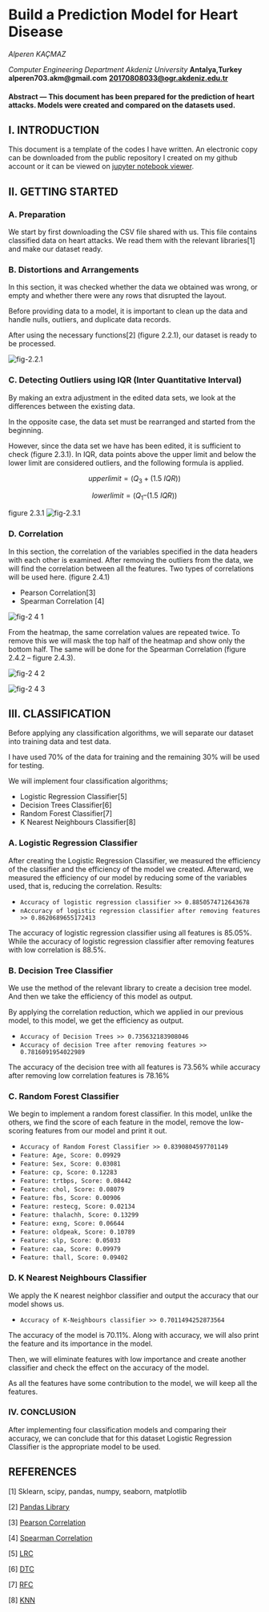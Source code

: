 # Build a Prediction Model for Heart Disease

_Alperen KAÇMAZ_

_Computer Engineering Department_
_Akdeniz University_
**Antalya,Turkey**
__alperen703.akm@gmail.com__
**20170808033@ogr.akdeniz.edu.tr**

#### **Abstract — This document has been prepared for the prediction of heart attacks. Models were created and compared on the datasets used.**

## I. INTRODUCTION

This document is a template of the codes I have written. An electronic copy can be downloaded from the public repository I created on my github account or it can be viewed on [jupyter notebook viewer](https://nbviewer.org/github/MrKacmaz/Data-Mining/blob/master/main.ipynb).

## II. GETTING STARTED

### A. Preparation

We start by first downloading the CSV file shared with us. This file contains classified data on heart attacks. We read them with the relevant libraries[1] and make our dataset ready.

### B. Distortions and Arrangements

In this section, it was checked whether the data we obtained was wrong, or empty and whether there were any rows that disrupted the layout.

Before providing data to a model, it is important to clean up the data and handle nulls, outliers, and duplicate data records.

After using the necessary functions[2] (figure 2.2.1), our dataset is ready to be processed.

![fig-2.2.1](https://user-images.githubusercontent.com/57367737/166969587-e918d118-adeb-43b1-b545-7f9d896d92ec.png)

### C. Detecting Outliers using IQR (Inter Quantitative Interval)

By making an extra adjustment in the edited data sets, we look at the differences between the existing data.

In the opposite case, the data set must be rearranged and started from the beginning.

However, since the data set we have has been edited, it is sufficient to check (figure 2.3.1). In IQR, data points above the upper limit and below the lower limit are considered outliers, and the following formula is applied.

$$upper limit = (Q_3 + (1.5 \ IQR))$$

$$lower limit = (Q_1 – (1.5 \ IQR))$$

figure 2.3.1
![fig-2.3.1](https://user-images.githubusercontent.com/57367737/166969703-8c5dea97-71dc-4ab5-8b1b-5ed4a892996b.png)

### D. Correlation

In this section, the correlation of the variables specified in the data headers with each other is examined. After removing the outliers from the data, we will find the correlation between all the features. Two types of correlations will be used here. (figure 2.4.1)

- Pearson Correlation[3]
- Spearman Correlation [4]

![fig-2 4 1](https://user-images.githubusercontent.com/57367737/166969803-b8743309-393c-4102-aff2-e099b74ef90d.png)

From the heatmap, the same correlation values are repeated twice. To remove this we will mask the top half of the heatmap and show only the bottom half. The same will be done for the Spearman Correlation (figure 2.4.2 – figure 2.4.3).

![fig-2 4 2](https://user-images.githubusercontent.com/57367737/166969872-9fd419c0-8368-412f-af1a-cc4ea68af0df.png)

![fig-2 4 3](https://user-images.githubusercontent.com/57367737/166969928-19d2c3c5-19e5-4773-b3b0-3fe710bcfe20.png)

## III. CLASSIFICATION

Before applying any classification algorithms, we will separate our dataset into training data and test data.

I have used 70% of the data for training and the remaining 30% will be used for testing.

We will implement four classification algorithms;

- Logistic Regression Classifier[5]
- Decision Trees Classifier[6]
- Random Forest Classifier[7]
- K Nearest Neighbours Classifier[8]

### A. Logistic Regression Classifier

After creating the Logistic Regression Classifier, we measured the efficiency of the classifier and the efficiency of the model we created. Afterward, we measured the efficiency of our model by reducing some of the variables used, that is, reducing the correlation. Results:

- `Accuracy of logistic regression classifier >> 0.8850574712643678`
- `nAccuracy of logistic regression classifier after removing features >> 0.8620689655172413`

The accuracy of logistic regression classifier using all features is 85.05%. While the accuracy of logistic regression classifier after removing features with low correlation is 88.5%.

### B. Decision Tree Classifier

We use the method of the relevant library to create a decision tree model. And then we take the efficiency of this model as output.

By applying the correlation reduction, which we applied in our previous model, to this model, we get the efficiency as output.

- `Accuracy of Decision Trees >> 0.735632183908046`
- `Accuracy of decision Tree after removing features >> 0.7816091954022989`

The accuracy of the decision tree with all features is 73.56% while accuracy after removing low correlation features is 78.16%

### C. Random Forest Classifier

We begin to implement a random forest classifier. In this model, unlike the others, we find the score of each feature in the model, remove the low-scoring features from our model and print it out.

- `Accuracy of Random Forest Classifier >> 0.8390804597701149`
- `Feature: Age, Score: 0.09929`
- `Feature: Sex, Score: 0.03081`
- `Feature: cp, Score: 0.12283`
- `Feature: trtbps, Score: 0.08442`
- `Feature: chol, Score: 0.08079`
- `Feature: fbs, Score: 0.00906`
- `Feature: restecg, Score: 0.02134`
- `Feature: thalachh, Score: 0.13299`
- `Feature: exng, Score: 0.06644`
- `Feature: oldpeak, Score: 0.10789`
- `Feature: slp, Score: 0.05033`
- `Feature: caa, Score: 0.09979`
- `Feature: thall, Score: 0.09402`

### D. K Nearest Neighbours Classifier

We apply the K nearest neighbor classifier and output the accuracy that our model shows us.

- `Accuracy of K-Neighbours classifier >> 0.7011494252873564`

The accuracy of the model is 70.11%. Along with accuracy, we will also print the feature and its importance in the model.

Then, we will eliminate features with low importance and create another classifier and check the effect on the accuracy of the model.

As all the features have some contribution to the model, we will keep all the features.

### IV. CONCLUSION

After implementing four classification models and comparing their accuracy, we can conclude that for this dataset Logistic Regression Classifier is the appropriate model to be used.

## REFERENCES

[1] Sklearn, scipy, pandas, numpy, seaborn, matplotlib

[2] [Pandas Library](https://pandas.pydata.org/docs/user_guide/dsintro.html#dsintro)

[3] [Pearson Correlation](https://en.wikipedia.org/wiki/Pearson_correlation_coefficient)

[4] [Spearman Correlation](https://en.wikipedia.org/wiki/Spearman%27s_rank_correlation_coefficient)

[5] [LRC](https://scikit-learn.org/stable/modules/generated/sklearn.linear_model.LogisticRegression.html)

[6] [DTC](https://scikit-learn.org/stable/modules/generated/sklearn.tree.DecisionTreeClassifier.html)

[7] [RFC](https://scikit-learn.org/stable/modules/generated/sklearn.ensemble.RandomForestClassifier.html)

[8] [KNN](https://scikit-learn.org/stable/modules/generated/sklearn.neighbors.KNeighborsClassifier.html)
